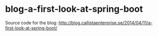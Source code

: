 blog-a-first-look-at-spring-boot
================================

Source code for the blog: http://blog.callistaenterprise.se/2014/04/11/a-first-look-at-spring-boot/
